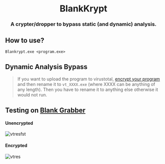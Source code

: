 <h1 align="center">
   BlankKrypt
</h1>
<h3 align="center">
   A crypter/dropper to bypass static (and dynamic) analysis.
</h3>

## How to use?
```
Blankrypt.exe <program.exe>
```

## Dynamic Analysis Bypass

> If you want to upload the program to virustotal, [encrypt your program](#how-to-use) and then rename it to `vt_XXXX.exe` (where XXXX can be anything of any length). Then you have to rename it to anything else otherwise it would not run.

## Testing on [Blank Grabber](https://github.com/Blank-c/Blank-Grabber)

#### Unencrypted

![vtresfst](https://user-images.githubusercontent.com/94945186/197724465-fa69255e-0fd5-4452-9041-cc5ba36da08d.png)

#### Encrypted

![vtres](https://user-images.githubusercontent.com/94945186/197724536-a1c3b66f-4a0d-424c-99e8-5a06d5397c97.PNG)
